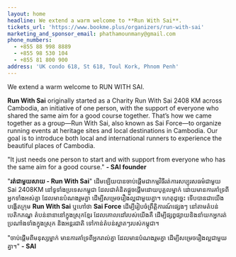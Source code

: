 ```yaml
---
layout: home
headline: We extend a warm welcome to **Run With Sai**.
tickets_url: 'https://www.bookme.plus/organizers/run-with-sai'
marketing_and_sponsor_email: phathamounmany@gmail.com
phone_numbers:
  - +855 88 998 8889
  - +855 98 530 104
  - +855 81 800 900
address: 'UK condo 618, St 618, Toul Kork, Phnom Penh'
---
```


We extend a warm welcome to RUN WITH SAI.

**Run With Sai** originally started as a Charity Run With Sai 2408 KM across Cambodia,
an initiative of one person, with the support of everyone who shared the same aim for a
good course together. That’s how we came together as a group—Run With Sai, also
known as Sai Force—to organize running events at heritage sites and local destinations
in Cambodia. Our goal is to introduce both local and international runners to experience
the beautiful places of Cambodia.

"It just needs one person to start and with support from everyone who has the same aim
for a good course." **- SAI founder**

"**រត់ជាមួយសាយ - Run With Sai**" ដើមឡើយបានចាប់ផ្តើមជាកម្មវិធីរត់ការសប្បុរសធម៌ជាមួយ Sai
2408KM នៅទូទាំងប្រទេសកម្ពុជា ដែលជាគំនិតផ្តួចផ្តើមដោយបុគ្គលម្នាក់
ដោយមានការគាំទ្រពីអ្នកទាំងអស់គ្នា ដែលមានបំណងរួមគ្នា ដើម្បីសម្រេចរឿងល្អជាមួយគ្នា។
ហេតុដូច្នេះ ទើបបានជាយើងបង្កើតក្រុម **Run With Sai** ឬហៅថា **Sai Force**
ដើម្បីរៀបចំព្រឹត្តិការណ៍ផ្សេងៗ នៅតាមតំបន់បេតិកភណ្ឌ តំបន់នានានៅក្នុងស្រុកខ្មែរ
ដែលគោលដៅរបស់យើងគឺ ដើម្បីផ្សព្វផ្សាយនិងនាំយកអ្នករត់ប្រណាំងទាំងក្នុងស្រុក និងអន្តរជាតិ
ទៅកាន់តំបន់ស្អាតៗរបស់កម្ពុជា។

"ចាប់ផ្ដើមពីមនុស្សម្នាក់ មានការគាំទ្រពីអ្នករាល់គ្នា ដែលមានបំណងរួមគ្នា
ដើម្បីសម្រេចរឿងល្អជាមួយគ្នា។" **- SAI**
